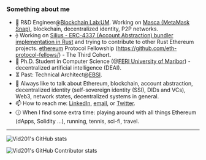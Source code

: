 ### Something about me

- 🌱 R&D Engineer@[Blockchain Lab:UM](https://github.com/blockchain-lab-um). Working on [Masca (MetaMask Snap)](https://github.com/blockchain-lab-um/masca), blockchain, decentralized identity, P2P networks.
- ⟠ Working on [Silius - ERC-4337 (Account Abstraction) bundler implementation in Rust](https://github.com/Vid201/silius/) and trying to contribute to other Rust Ethereum projects. [ethereum](https://github.com/ethereum) Protocol Fellowship (https://github.com/eth-protocol-fellows/) - The Third Cohort. 
- 🔭 Ph.D. Student in Computer Science (@[FERI University of Maribor](https://feri.um.si/en/)) - decentralized artificial intelligence (DEAI).
- ⏳ Past: Technical Architect@[EBSI](https://ec.europa.eu/digital-building-blocks/wikis/display/EBSI/Home).
- 💬 Always like to talk about Ethereum, blockchain, account abstraction, decentralized identity (self-sovereign identity (SSI), DIDs and VCs), Web3, network states, decentralized systems in general.
- 📫 How to reach me: [LinkedIn](https://linkedin.com/in/vid-kersic), [email](mailto:vid.kersic@yahoo.com), or [Twitter](https://twitter.com/vidkersic).
- :clock1230: When I find some extra time: playing around with all things Ethereum (dApps, Solidity ...), running, tennis, sci-fi, travel.

---

![Vid201's GitHub stats](https://github-readme-stats-git-masterrstaa-rickstaa.vercel.app/api?username=Vid201&show_icons=true&theme=tokyonight)

![Vid201's GitHub Contributor stats](https://github-contributor-stats.vercel.app/api?username=Vid201&show_icons=true&theme=tokyonight)
